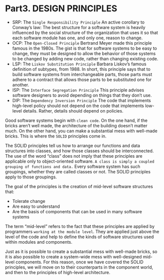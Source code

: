 # Part3. DESIGN PRINCIPLES

- SRP: The `Single Responsibility Principle` An active corollary to Conway’s law: The best structure for a software system is heavily influenced by the social structure of the organization that uses it so that each software module has one, and only one, reason to change.
- OCP: The `Open-Closed Principle` Bertrand Meyer made this principle famous in the 1980s. The gist is that for software systems to be easy to change, they must be designed to allow the behavior of those systems to be changed by adding new code, rather than changing existing code.
- LSP: The `Liskov Substitution Principle` Barbara Liskov’s famous definition of subtypes, from 1988. In short, this principle says that to build software systems from interchangeable parts, those parts must adhere to a contract that allows those parts to be substituted one for another.
- ISP: The `Interface Segregation Principle` This principle advises software designers to avoid depending on things that they don’t use.
- DIP: The `Dependency Inversion Principle` The code that implements high-level policy should not depend on the code that implements low-level details. Rather, details should depend on policies.

Good software systems begin with `clean code`. On the one hand, if the bricks aren’t well made, the architecture of the building doesn’t matter much. On the other hand, you can make a substantial mess with well-made bricks. This is where the `SOLID` principles come in.

The SOLID principles tell us how to arrange our functions and data structures into classes, and how those classes should be interconnected. The use of the word “class” does not imply that these principles are applicable only to object-oriented software. `A class is simply a coupled grouping of functions and data.` Every software system has such groupings, whether they are called classes or not. The SOLID principles apply to those groupings.

The goal of the principles is the creation of mid-level software structures that:
- Tolerate change
- Are easy to understand
- Are the basis of components that can be used in many software systems

The term “mid-level” refers to the fact that these principles are applied by programmers `working at the module level`. They are applied just above the level of the code and help to define the kinds of software structures used within modules and components.

Just as it is possible to create a substantial mess with well-made bricks, so it is also possible to create a system-wide mess with well-designed mid-level components. For this reason, once we have covered the SOLID principles, we will move on to their counterparts in the component world, and then to the principles of high-level architecture.







